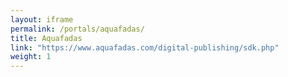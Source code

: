 ```yaml
---
layout: iframe
permalink: /portals/aquafadas/
title: Aquafadas
link: "https://www.aquafadas.com/digital-publishing/sdk.php"
weight: 1
---
```


<!-- all projects sorted here -->